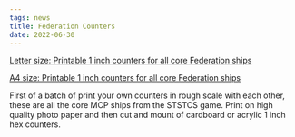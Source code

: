 ```yaml
---
tags: news
title: Federation Counters
date: 2022-06-30
---
```

[Letter size: Printable 1 inch counters for all core Federation ships](https://thefasastartrekuniversee-group.groups.io/g/MorenaShipyards/files/STCS%20Game/Starship%20Counters/Fed%20Letter.pdf)

[A4 size: Printable 1 inch counters for all core Federation ships](https://thefasastartrekuniversee-group.groups.io/g/MorenaShipyards/files/STCS%20Game/Starship%20Counters/Fed%20A4.pdf)

First of a batch of print your own counters in rough scale with each other, these are all the core MCP ships from the STSTCS game. Print on high quality photo paper and then cut and mount of cardboard or acrylic 1 inch hex counters.